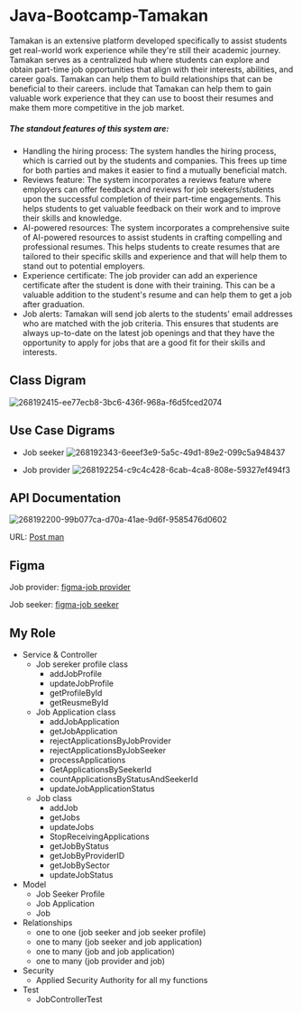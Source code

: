 # Java-Bootcamp-Tamakan

Tamakan is an extensive platform developed specifically to assist students get real-world work experience while they're still their academic journey. Tamakan serves as a centralized hub where students can explore and obtain part-time job opportunities that align with their interests, abilities, and career goals. Tamakan can help them to build relationships that can be beneficial to their careers. include that Tamakan can help them to gain valuable work experience that they can use to boost their resumes and make them more competitive in the job market.

##### The standout features of this system are:
* Handling the hiring process: The system handles the hiring process, which is carried out by the students and companies. This frees up time for both parties and makes it easier to find a mutually beneficial match.
* Reviews feature: The system incorporates a reviews feature where employers can offer feedback and reviews for job seekers/students upon the successful completion of their part-time engagements. This helps students to get valuable feedback on their work and to improve their skills and knowledge.
* AI-powered resources: The system incorporates a comprehensive suite of AI-powered resources to assist students in crafting compelling and professional resumes. This helps students to create resumes that are tailored to their specific skills and experience and that will help them to stand out to potential employers.
* Experience certificate: The job provider can add an experience certificate after the student is done with their training. This can be a valuable addition to the student's resume and can help them to get a job after graduation.
* Job alerts: Tamakan will send job alerts to the students' email addresses who are matched with the job criteria. This ensures that students are always up-to-date on the latest job openings and that they have the opportunity to apply for jobs that are a good fit for their skills and interests.

## Class Digram
![268192415-ee77ecb8-3bc6-436f-968a-f6d5fced2074](https://github.com/user-attachments/assets/0db2e32d-ed0e-4dfc-8f79-8160ecc77038)

## Use Case Digrams
*  Job seeker
![268192343-6eeef3e9-5a5c-49d1-89e2-099c5a948437](https://github.com/user-attachments/assets/a664274d-c61d-4886-8b3d-b523d83315bd)
> 
* Job provider
![268192254-c9c4c428-6cab-4ca8-808e-59327ef494f3](https://github.com/user-attachments/assets/84328e4f-5405-4f09-aa27-199525fc799c)

## API Documentation
![268192200-99b077ca-d70a-41ae-9d6f-9585476d0602](https://github.com/user-attachments/assets/743d9be0-adbb-4ac2-9e8d-1a20fb972903)
> 
URL: [Post man](https://documenter.getpostman.com/view/28987531/2s9YC2zDDy)

## Figma
Job provider: [figma-job provider](https://www.figma.com/file/kKWzfN1RqmZEZRwGyUsSwm/Tamakan-Job-Provider?type=design&node-id=0%3A1&mode=design&t=tlKUFYIySKYEsyFf-1)
> 
Job seeker: [figma-job seeker](https://www.figma.com/file/bSVDkRqbryoEFuZGzGXG8v/Tamakan-Job-Seeker?type=design&node-id=0%3A1&mode=design&t=aG1xdCNqiJm80ZfP-1)


## My Role
* Service & Controller
  * Job sereker profile class
     *  addJobProfile
     * updateJobProfile
     * getProfileById
     * getReusmeById
  * Job Application class
     * addJobApplication
     * getJobApplication
     * rejectApplicationsByJobProvider
     * rejectApplicationsByJobSeeker
     * processApplications
     * GetApplicationsBySeekerId
     * countApplicationsByStatusAndSeekerId
     * updateJobApplicationStatus
  * Job class
     * addJob
     * getJobs
     * updateJobs
     * StopReceivingApplications
     * getJobByStatus
     * getJobByProviderID
     * getJobBySector
     * updateJobStatus
* Model
     * Job Seeker Profile
     * Job Application 
     * Job
* Relationships
     * one to one (job seeker and job seeker profile)
     * one to many (job seeker and job application)
     * one to many (job and job application)
     * one to many (job provider and job)
* Security
     * Applied Security Authority for all my functions
* Test
     * JobControllerTest


